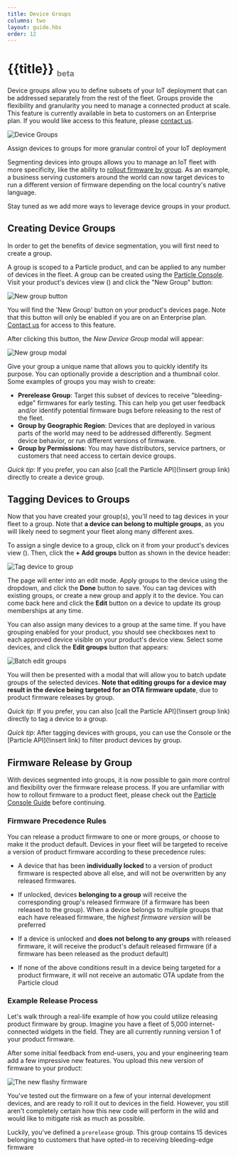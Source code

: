 ```yaml
---
title: Device Groups
columns: two
layout: guide.hbs
order: 12
---
```


# {{title}} <sub style="color: #777;font-size:18px; bottom: 0;">beta</sub>

Device groups allow you to define subsets of your IoT deployment that can
be addressed separately from the rest of the fleet. Groups provide the flexibility
and granularity you need to manage a connected product at scale. This
feature is currently available in beta to customers on an Enterprise
plan. If you would like access to this feature, please <a
href="https://www.particle.io/sales" target="_blank">contact us</a>.

![Device
Groups](/assets/images/device-groups/device-groups-overview.jpg)
<p class="caption">Assign devices to groups for more granular control of
your IoT deployment</p>

Segmenting devices into groups allows you to manage an IoT fleet with
more specificity,
like the ability to [rollout firmware by group](#firmware-release-by-group). As an example,
a business serving customers around the world can now target devices to run a different
version of firmware depending on the local country's native language.

Stay tuned as we add more ways to leverage device groups in your product.

## Creating Device Groups

In order to get the benefits of device segmentation, you will first need
to create a group.

A group is scoped to a Particle product, and can be applied to any number of devices in the
fleet. A group can be created using the
<a href="https://console.particle.io"
target="_blank">Particle Console</a>. Visit your product's devices view
(<i class="im-devices-icon"></i>) and click the "New Group" button:

![New group button](/assets/images/device-groups/new-group-btn.png)

<p class="caption">You will find the 'New Group' button on your
product's devices page. Note that this button will only be enabled if
you are on an Enterprise plan. <a href="https://www.particle.io/sales"
target="_blank">Contact us</a> for access to this feature.</p>

After clicking this button, the _New Device Group_ modal will appear:

![New group modal](/assets/images/device-groups/new-device-group.png)

Give your group a unique name that allows you to quickly identify its
purpose. You can optionally provide a description and a thumbnail color.
Some examples of groups you may wish to create:

- **Prerelease Group**: Target this subset of devices to receive
"bleeding-edge" firmwares for early testing. This can help you get user
feedback and/or identify potential firmware bugs before releasing to the rest of the fleet.
- **Group by Geographic Region**: Devices that are deployed in various
parts of the world may need to be addressed differently. Segment device
behavior, or run different versions of firmware.
- **Group by Permissions**: You may have distributors, service partners,
or customers that need access to certain device groups.

_Quick tip_: If you prefer, you can also [call the Particle API](!insert
group link) directly to create a device group.

## Tagging Devices to Groups

Now that you have created your group(s), you'll need to tag devices
in your fleet to a group. Note that **a device can belong to multiple
groups**, as you will likely need to segment your fleet
along many different axes.

To assign a single device to a group, click on it from your product's
devices view (<i class="im-devices-icon"></i>). Then, click the **+ Add
groups** button as shown in the device header:

<img class="full-width" alt="Tag device to group" src="/assets/images/device-groups/tag-device-to-group.png"/>

The page will enter into an edit mode. Apply groups to the device
using the dropdown, and click the **Done** button to save. You can tag
devices with existing groups, or create a new group and apply it to the
device. You can come back here and click the **Edit** button on a device
to update its group memberships at any time.

You can also assign many devices to a group at the same time. If you
have grouping enabled for your product, you should see checkboxes next
to each approved device visible on your product's device view. Select
some devices, and click the **Edit groups** button that appears:

<img class="full-width" alt="Batch edit groups"
src="/assets/images/device-groups/batch-edit-groups.png"/>

You will then be presented with a modal that will allow you to batch
update groups of the selected devices. **Note that editing groups for a
device may result in the device being targeted for an OTA firmware
update**, due to product firmware releases by group.

_Quick tip_: If you prefer, you can also [call the Particle API](!insert
group link) directly to tag a device to a group.

_Quick tip_: After tagging devices with groups, you can use the Console
or the [Particle API](!insert link) to filter product devices by group.

## Firmware Release by Group

With devices segmented into groups, it is now possible to gain more
control and flexibility over the firmware release process. If you are
unfamiliar with how to rollout firmware to a product fleet, please check
out the [Particle Console
Guide](/guide/tools-and-features/console/#rollout-firmware) before
continuing.

### Firmware Precedence Rules

You can release a product firmware to one or more groups, or choose to
make it the product default. Devices in your fleet will be targeted to
receive a version of product firmware according to these precedence
rules:

- A device that has been **individually locked** to a version of product
firmware is respected above all else, and will not be overwritten by any
released firmwares.

- If unlocked, devices **belonging to a group** will receive the
corresponding group's released firmware (if a firmware has been released
to the group). When a device belongs to multiple groups that each have
released firmware, the _highest firmware version_ will be preferred

- If a device is unlocked and **does not belong to any groups** with
released firmware, it will receive the product's default released
firmware (if a firmware has been released as the product default)

- If none of the above conditions result in a device being targeted for
a product firmware, it will not receive an automatic OTA update from the
Particle cloud

### Example Release Process

Let's walk through a real-life example of how you could utilize
releasing product firmware by group. Imagine you have a fleet of 5,000
internet-connected widgets in the field. They are all currently running
version 1 of your product firmware.

After some initial feedback from end-users, you and your engineering
team add a few impressive new features. You upload this new version of
firmware to your product:

<img class="full-width" alt="The new flashy firmware" src="/assets/images/device-groups/release-firmware-1.png"/>

You've tested out the firmware on a few of your internal development
devices, and are ready to roll it out to devices in the field. However,
you still aren't completely certain how this new code will perform in
the wild and would like to mitigate risk as much as possible.

Luckily, you've defined a `prerelease` group. This group contains 15
devices belonging to customers that have opted-in to receiving
bleeding-edge firmware
